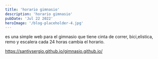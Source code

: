 ```yaml
---
title: 'horario gimnasio'
description: 'horario gimnasio'
pubDate: 'Jul 22 2022'
heroImage: '/blog-placeholder-4.jpg'
---
```


es una simple web para el gimnasio que tiene cinta de correr, bici,elistica, remo y escalera cada 24 horas cambia el horario. 

https://santiysergio.github.io/gimnasio.github.io/